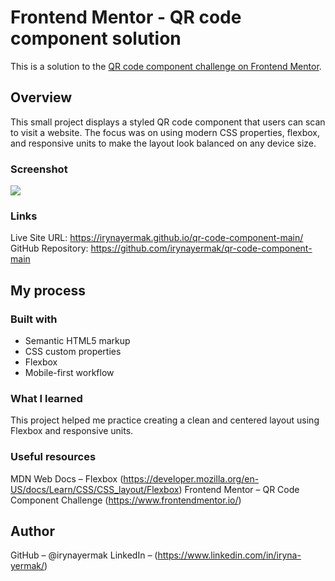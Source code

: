 # Frontend Mentor - QR code component solution

This is a solution to the [QR code component challenge on Frontend Mentor](https://www.frontendmentor.io/challenges/qr-code-component-iux_sIO_H).

## Overview

This small project displays a styled QR code component that users can scan to visit a website. The focus was on using modern CSS properties, flexbox, and responsive units to make the layout look balanced on any device size.

### Screenshot

![](./screenshot.png)

### Links

Live Site URL: https://irynayermak.github.io/qr-code-component-main/
GitHub Repository: https://github.com/irynayermak/qr-code-component-main

## My process

### Built with

- Semantic HTML5 markup
- CSS custom properties
- Flexbox
- Mobile-first workflow

### What I learned

This project helped me practice creating a clean and centered layout using Flexbox and responsive units.

### Useful resources

MDN Web Docs – Flexbox (https://developer.mozilla.org/en-US/docs/Learn/CSS/CSS_layout/Flexbox)
Frontend Mentor – QR Code Component Challenge (https://www.frontendmentor.io/)

## Author

GitHub – @irynayermak
LinkedIn – (https://www.linkedin.com/in/iryna-yermak/)

